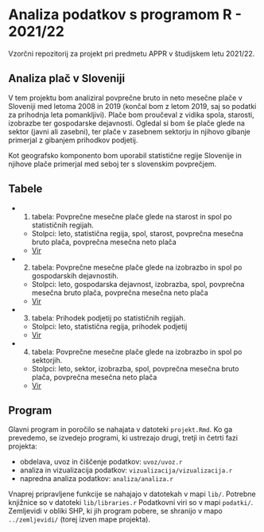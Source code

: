 # Analiza podatkov s programom R - 2021/22

Vzorčni repozitorij za projekt pri predmetu APPR v študijskem letu 2021/22. 

## Analiza plač v Sloveniji

V tem projektu bom analiziral povprečne bruto in neto mesečne plače v Sloveniji med letoma 2008 in 2019 (končal bom z letom 2019, saj so podatki za prihodnja leta pomankljivi). Plače bom proučeval z vidika spola, starosti, izobrazbe  ter gospodarske dejavnosti. Ogledal si bom še plače glede na sektor (javni ali zasebni), ter plače v zasebnem sektorju in njihovo gibanje primerjal z gibanjem prihodkov podjetij.

Kot geografsko komponento bom uporabil statistične regije Slovenije in njihove plače primerjal med seboj ter s slovenskim povprečjem. 

## Tabele

  * 1. tabela: Povprečne mesečne plače glede na starost in spol po statističnih regijah.
    + Stolpci: leto, statistična regija, spol, starost, povprečna mesečna bruto plača, povprečna mesečna neto plača
    + [Vir](https://pxweb.stat.si/SiStatData/pxweb/sl/Data/-/0711321S.px) 
   
  * 2. tabela: Povprečne mesečne plače glede na izobrazbo in spol po gospodarskih dejavnostih.
    + Stolpci: leto, gospodarska dejavnost, izobrazba, spol, povprečna mesečna bruto plača, povprečna mesečna neto plača
    + [Vir](https://pxweb.stat.si/SiStatData/pxweb/sl/Data/-/0711310S.px)
    
  * 3. tabela: Prihodek podjetij po statističnih regijah.
    + Stolpci: leto, statistična regija, prihodek podjetij
    + [Vir](https://pxweb.stat.si/SiStatData/pxweb/sl/Data/-/1418806S.px)
    
  * 4. tabela: Povprečne mesečne plače glede na izobrazbo in spol po sektorjih.
    + Stolpci: leto, sektor, izobrazba, spol, povprečna mesečna bruto plača, povprečna mesečna neto plača
    + [Vir](https://pxweb.stat.si/SiStatData/pxweb/sl/Data/-/0711340S.px)



## Program

Glavni program in poročilo se nahajata v datoteki `projekt.Rmd`.
Ko ga prevedemo, se izvedejo programi, ki ustrezajo drugi, tretji in četrti fazi projekta:

* obdelava, uvoz in čiščenje podatkov: `uvoz/uvoz.r`
* analiza in vizualizacija podatkov: `vizualizacija/vizualizacija.r`
* napredna analiza podatkov: `analiza/analiza.r`

Vnaprej pripravljene funkcije se nahajajo v datotekah v mapi `lib/`.
Potrebne knjižnice so v datoteki `lib/libraries.r`
Podatkovni viri so v mapi `podatki/`.
Zemljevidi v obliki SHP, ki jih program pobere,
se shranijo v mapo `../zemljevidi/` (torej izven mape projekta).
